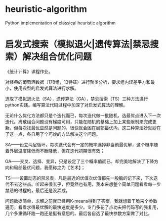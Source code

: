 # heuristic-algorithm
Python implementation of classical heuristic algorithm
# 启发式搜索（模拟退火|遗传算法|禁忌搜索）解决组合优化问题

《统计计算》课程作业。

对经典的葡萄酒数据（178组，13特征）进行聚类分析，要求组内误差平方和最小，使用典型的启发式算法进行求解。



选取了模拟退火法（SA），遗传算法（GA），禁忌搜索（TS）三种方法进行python实践。编写算法代码过程中加深了对启发式算法的理解。


无论什么优化方法都只是个迭代而已，每次迭代做一批随机，选最优点进入下一次迭代。离散组合问题没有梯度可用，只能在随机的基础上加上某些限制来完成更新。但每次找最优显然是问题的，很快就会困在局部最优内，这三种算法妙就妙在了这一点，各自用了个巧妙的方法解决这个问题。

SA——设立两层循环，每次迭代会有一定的概率选择非当前最优解，这个概率随着外层温度降低而不断降低，但在迭代初期很有效；

GA——交叉、选择、变异，只是设定了三个概率值而已，却完美地解决了下降方向和局部最优问题，我愿称之为【艺术】；

TS——设置动态的禁忌表，凡是最近的优值次优值都先一股脑的记下来，下次迭代不去这些点。听起来很玄乎，但竟然也有用，我本来想整个简单问题看看每一步禁忌的过程的，最后还是没弄成。

问题数据简单，求解之前就已经用K-means得到了答案，我就想着干脆来个参数遍历，看看求得最优解的最快速度是多少。专门多花了点功夫把代码写的强复用，几个多重循环跑一跑还是挺有意思的。最后各自选了最快参数方案做了对比。
